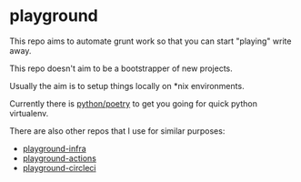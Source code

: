 # playground
This repo aims to automate grunt work so that you can start "playing" write away.

This repo doesn't aim to be a bootstrapper of new projects.

Usually the aim is to setup things locally on *nix environments.

Currently there is [python/poetry](./python/poetry) to get you going for quick python virtualenv.

There are also other repos that I use for similar purposes:
- [playground-infra](https://github.com/ryuheechul/playground-infra)
- [playground-actions](https://github.com/ryuheechul/playground-actions)
- [playground-circleci](https://github.com/ryuheechul/playground-circleci)

